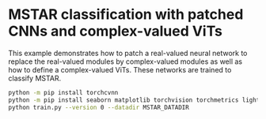 # MSTAR classification with patched CNNs and complex-valued ViTs

This example demonstrates how to patch a real-valued neural network to replace the real-valued modules by complex-valued modules as well as how to define a complex-valued ViTs. These networks are trained to classify MSTAR.

```bash
python -m pip install torchcvnn
python -m pip install seaborn matplotlib torchvision torchmetrics lightning
python train.py --version 0 --datadir MSTAR_DATADIR 
```
